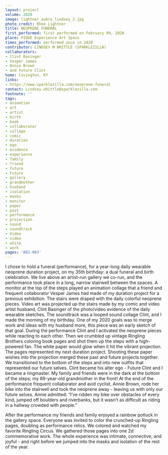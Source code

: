 ```yaml
---
layout: project
volume: 2020
image: lightner_aubre_lindsey_2.jpg
photo_credit: Rhee Lightner
title: NEOPRENE FUNERAL
first_performed: first performed on February 09, 2020
place: PIQUE Experience Art Space
times_performed: performed once in 2020
contributor: LINDSEY M WHITTLE (SPARKLEZILLA)
collaborators:
- Clint Basinger
- Vesper James
- Annie Brown
- and Future Clint
home: Covington, KY
links:
- https://www.sparklezilla.com/neoprene-funeral
contact: Lindsey.whittle@sparklezilla.com
footnote: ''
tags:
- animation
- art
- artist
- birth
- book
- collaborator
- collage
- comic
- duration
- ego
- evidence
- experience
- family
- friend
- future
- Future
- gallery
- grandmother
- husband
- isolation
- masks
- monitor
- paper
- past
- performance
- projection
- sound
- soundtrack
- Video
- video
- white
- work
pages: '082-083'
---
```


I chose to hold a funeral (performance), for a year-long daily wearable neoprene duration project, on my 35th birthday: a dual funeral and birth celebration.  We live above an artist-run gallery we co-run, and the performance took place in a long, narrow stairwell between the spaces.  A monitor at the top of the steps played an animation collage that a friend and frequent collaborator Vesper James had made of my duration project for a previous exhibition. The stairs were draped with the daily colorful neoprene pieces.  Video art was projected up the stairs made by my comic and video artist husband, Clint Basinger of the photo/video evidence of the daily wearable sketches.  The soundtrack was a looped sound collage Clint, and I made the morning of my birthday.  One of my 2020 goals was to merge work and ideas with my husband more, this piece was an early sketch of that goal.  During the performance Clint and I activated the neoprene pieces while reacting to each other. Then we crumbled up vintage Ringling Brothers coloring book pages and shot them up the steps with a high-powered fan. The white paper would glow when it hit the vibrant projection. The pages represented my next duration project. Shooting these paper wishes into the projection merged these past and future projects together.  We transitioned to the bottom of the steps and into new outfits that represented our future selves.  Clint became his alter ego - Future Clint and I became a ringmaster.  My family and friends were in the dark at the bottom of the steps; my 89-year-old grandmother in the front! At the end of the performance frequent collaborator and avid cyclist, Annie Brown, rode her bike into the stairwell and took the neoprene away - leaving us with only our future selves.  Annie admitted: “I’ve ridden my bike over obstacles of every kind, jumped off boulders and riverbanks, but it wasn’t as difficult as riding in a hallway crowded with people.”

After the performance my friends and family enjoyed a rainbow potluck in the gallery space.  Everyone was invited to color the crunched-up Ringling pages, doubling as performance relics.  We colored and watched my favorite Ringling Circus.  We gathered those pages into one 2d commemorative work.  The whole experience was intimate, connective, and joyful - and right before we jumped into the masks and isolation of the rest of the year.
